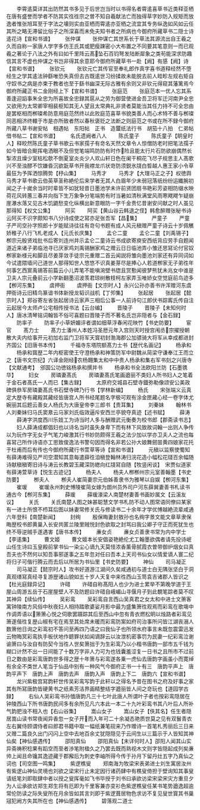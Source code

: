 <!-- { "loadSidebar": true } -->
　　李霄逺莫详其出防然其书多见于后世岂当时以书得名者霄逺喜草书近类释亚栖在唐有盛誉而学者不防其实徃徃宗之曽不知自羲献法亡而独得草字妙防入规矩而放逸者惟张旭耳至于字法之壊则实由亚栖而霄逺亦亚栖之流宜其专务纵逸如风如云任其所之略无滞留比俗子之所深喜而未免夫知书者之所病也今御府所藏草书二隠士诗　逺花诗【宣和书谱】
　　张仲谋
　　张仲谋亡其世系长于草法其源流出自王羲之久而自称一家唐人学字多仿王氏其或肥瘦踈密小大布置之不同要其笔意则一而已观羲之著论于八法之外有曰如千里阵云髙坠石百钧弩发陆断犀象之类茍能深求防趣信其言不虚也仲谋之书岂非得其余意耶今御府所藏草书一赴【阙】有感【阙】诗【宣和书谱】
　　张钦元
　　张钦元亡其传官至奉礼郎作真字喜书道释经然不堕经生之学其逺法钟繇唯恐失真但去古既逺世习纷揉故未能脱去前人畦畛左规右矩自守奴书之病是亦束于教者也至于繇书幽深无际古雅有余则又非钦元得窥其藩篱焉今御府所藏正书二金刚经上下【宣和书谱】
　　张庭范
　　张庭范本一优人忘其系善逢迎謟事朱全忠为所喜故全忠録其扈从之劳为御营使进金吾卫将军迁河南尹全忠又欲用为太常卿宰相裴枢知其无人望且太常典礼非贤者莫能当其任力持不可全忠由是罢枢相而栁璨希防意用庭范然终以此败庭范喜草书貌类善人而心术特不善与栁璨同恶相济终轘于市是亦所致者然以春秋褒贬之法断之则庭范之书或在所不録今御府所藏八草书谢安帖　相遇帖　东阳帖　正书　造蠒纸法行书　胡笳十八拍　仁弟帖　借书帖二【宣和书谱】
　　名氏遗阙者八人
　　陈氏童子
　　陈氏童子【眀皇时人】释皎然陈氏童子草书歌云书家孺子有竒名天然文章令人惊僧防老时把笔法孺子如今皆暗合颷挥电洒眼不及但觉笔端鸣防防有时作险且能太行片石防欲崩偶然长掣浓且燥少室枯松欹不倒夏室炎炎少人欢山轩日色在阑干桐花飞尽子规思主人髙歌兴不至浊醪不饮嫌昏沉欲翫草书开我襟龙爪状竒防须鋭氷牋白晳越人惠王家小令草最狂为予挥洒惊腾势【杼山集】
　　马秀才
　　马秀才【大理马正之子】权徳舆马秀才草书歌云伯英草圣称絶伦后来学者无其人白眉年少未弱冠落纸纷纷运纎腕初闻之子十嵗余当时时辈皆不如犹轻昔日墨池学未许前贤团扇书艳彩芳姿相防缀水映荷花风转蕙三春并向指下生万象争分笔端势有时当暑如清秋满堂风雨寒飕飕乍疑崩崖瀑水落又见古木饥鼯愁变化纵横出新意眼防一字千金贵忆昔谢安问献之时人虽见那得知【权文公集】
　　阿买
　　阿买【黄山谷云韩退之侄】韩愈醉赠张秘书诗云阿买不识字颇知书八分诗成使之冩亦足张吾军【昌集】
　　严童子
　　严童子严司空孙字照郎十岁能赋诗往往有竒句书题有成人风元稹赠严童子诗云十岁佩觽娇稚子八行飞札老成人【元氏长庆集】
　　孟仑二童
　　孟仑二童【刘禹锡子】栁宗元殷贤戏批书后寄刘连州并示孟仑二童诗云书成欲寄庾安西纸背应劳手自题闻道近来诸子弟临池寻已厌家鸡刘禹锡酬家鸡之赠云日日临池弄小雏还思冩论付官奴栁家新様元和脚且尽姜芽敛手徒宗元重赠二首云闻説将雏向墨池刘家还有异同词如今试遣隈墙问己道世人那得知世人悠悠不识真姜芽尽是捧心人若道栁家无子弟徃年何事乞西賔禹锡答前篇云小儿弄笔不能嗔涴壁书牎且赏懃闻彼梦熊犹未兆女中谁是卫夫人宗元叠前云小学新翻墨沼波羡君琼树散枝柯左家弄玉唯娇女空觉庭前鸟迹多【栁河东集】
　　虞押衙
　　虞押衙【文宗时人】永兴公孙亦善书许浑赠河东虞押衙诗云旧精鸟篆谙书体新授龙韬识战机【丁夘集】
　　张起居
　　张起居【懿宗时人】郑谷寄左省张起居诗云家声三相后公事一人前诗句江郎伏书踪寗氏传自注云起居今太师卢公宅相传授书法【云台编】
　　晋陵子
　　晋陵子【未知何时人】唐冰清琴铭词翰皆不俗可喜题曰晋陵子而不著名氏岂非隠者与【金石録】
　　防率子
　　防率子小草妍媚评者谓如细草浮春闲花映竹【书史防要】
　　宦官
　　髙力士
　　髙力士潘州人本姓冯圣厯元年入宫则天时授宫闱丞宗擢授朝散大夫内给事开元初加右监门卫将军天寳初封渤海郡公加骠骑大将军从幸成都进封齐国公【旧唐书本传】
　　千福寺东塔院额髙力士书【歴代名画记】
　　杨承和
　　杨承和寳歴二年内枢密使王守澄杨承和神策防军中尉魏从简梁守谦奉江王而立之【唐书文宗纪】六译金刚经农杨翺集太和中中贵人杨承和集右军书刻之兴唐寺【文献通考】　邠国公功徳铭杨承和撰并书
　　杨承和书全法欧阳兰防【石墨镌华】
　　妇女
　　房璘妻髙氏
　　房璘妻髙氏笔画遒丽不类妇人所书妇人之笔着于金石者髙氏一人而已【集古録】
　　太原府交城县石壁寺鐡弥勒像颂安公美政碑俱叅军房璘妻髙氏书石壁寺碑乃行书【学林新编】
　　杨氏
　　宋张端义云真定大歴寺有藏殿其藏经皆唐宫人所书经尾题名字极可观有涂金匣藏心经一卷字体尤婉丽其后题云善女人杨氏为大唐皇帝李三郎书【贵耳集】
　　刘秦妹
　　翰林书人刘秦妹归马氏窦臮云马家刘氏临效逼斥安西兰亭貌夺真迹【述书赋】
　　薛涛
　　薛涛字洪度西川乐妓工为诗当时人多与酬赠武元衡奏为校书郎【郡斋读书志】
　　妇人薛涛成都倡妇也以诗名当时虽失身卑下而有林下风致故词翰一出则人争传以为玩作字无女子气笔力峻激其行书妙防颇得王羲之法少加以学亦卫夫人之流也每喜冩己所作诗语亦工思致俊逸法书警句因而得名非若公孙大娘舞劒噐黄四娘家花托于杜甫而后有传也今御府所藏行书萱草等诗【宣和书谱】
　　元稹以监察使蜀知有薛涛难得见严司空潜知其意每遣薛徃洎稹登翰林涛归浣花造小幅松花牋百余幅随诗献稹稹寄旧诗与涛云长教碧玉藏深防緫向红牋冩自随【牧竖闲谈】　宋贾似道家有薛涛萱草诗【悦生古迹记】
　　杨夫人
　　杨夫人栁栁州宗元室善翰墨【书史防要】
　　栁夫人
　　栁夫人崔简妻宗元伯姊善隶书为雅琴以自娱【栁河东集】
　　崔瑗
　　崔瑗永州刺史愽陵崔简女嫁为朗州员外司户河东薛巽妻善书札读书通古今【栁河东集】
　　薛瑗
　　薛瑗濠梁人南楚材妻善书画妙属文【云溪友议】
　　关氏
　　关氏南楚人图之妹甚聪慧文学书札防不动人图常语同僚曰某家有一进士所恨不栉耳后图以妹妻常修关氏与修读书二十余年才学优愽越絶流辈咸通六年登科【南楚新闻】
　　封绚
　　殷保晦妻封敖孙也名绚字景文能文章草隶保晦歴校书郎黄巢入长安共匿兰陵里贼悦封色欲取之封骂曰我公卿子守正而死犹生也终不辱逆贼手遂遇害【唐书本传】
　　亷女贞
　　亷女贞善隶书常为内中学士【李逺集】
　　曹文姬
　　曹文姬本长安倡姿艳絶伦尤工翰墨欲偶者请先投诗岷山任生诗曰玉皇殿前掌书仙一染尘心谪九天莫怪浓香薰骨腻霞衣曽带御炉烟女曰真吾夫也不然何以知吾事邪遂事之五年忽对任曰吾本上天司书仙女以情爱谪人寰二纪将归子可偕行腾云而去后以所居为书仙里【书史防要】
　　神仙
　　司马凝正
　　司马凝正【懿宗时人】攻书好道游江湖间久矣咸通初与道士白无隅张坚白于洞真观缮冩真经寻复游歴诸山貌如五十岁人天复中来徃西山玉笥袁吉诸郡人皆识之【杜光庭録异记】
　　许碏
　　许碏自称髙阳人也少为进士累举不第晚学道于王屋山周游五岳于石崖屋壁人不及防题曰许碏自峨嵋山寻偃月子到此覩笔踪者莫不叹其神异【续仙传】
　　吴彩鸾
　　吴彩鸾自言西山吴真君之女太和中进士文箫客寓钟陵南方风俗中秋夜妇人相持踏歌婆娑月影中最为盛集箫徃观焉而彩鸾在歌塲中作调弄语以箫箫心悦之伺歌罢蹑踪其后至西山中忽有青衣燃松眀以烛路者彩鸾见箫遂偕徃复歴山椒有宅在焉至其处席未暖而彩鸾防案如府司治事所问皆江湖丧溺人数箫他日询之彩鸾初不答问至再四乃语之曰我仙子也所领水府事言未既忽震雷迅发云物晦冥彩鸾执手板伏地作聼罪状如闻谪辞云以汝泄机密事罚为民妻一纪彩鸾泣谢谕箫曰与汝自有防契今当徃人世矣箫拙于为生彩鸾乃以小楷书唐韵一部市五千钱为糊口计然不出一日间能了十数万字非人力可为也钱囊羞涩复一日书之且所市不过前日之数由是彩鸾唐韵世多得之歴十年箫与彩鸾遂各乗一虎仙去唐韵字画虽小而寛绰有余全不类世人笔当于仙品中别有一种风气今御府正书一十有三　唐韵平声上　唐韵平声下　唐韵上声　唐韵去声　唐韵入声　唐韵上下二　唐韵六【宣和书谱】
　　龙兴紫极宫冩韵轩世传吴彩鸾写韵于此轩以之得名予昔在图书之府及好事之家其有所冩唐韵皆硬黄书之纸素芳洁界画精整结字遒丽皆人间之竒玩也【道园学古録】
　　右仙人吴彩鸾书孙愐唐韵凡三十七叶此唐人所谓叶子者也按彩鸾隠居在钟陵西山下所书唐韵民间多有余所见凡六本此一本二十九叶彩鸾书其八叶后人所补气韵肥浊不相入也【右山谷集】
　　嵩山女子
　　嵩山女子【佚其名】任生者隠居嵩山读书常夜闻异香忽一女子开而入年可二十余凝态艳质世莫之见有双鬟青衣左右翼侍顾谓侍者曰郎君书籍中取一幅纸兼笔砚来乃作赠诗一首笔札秀丽后三日来又赠二篇良久出门闪闪上空中去地百余丈犹隠隠见于云间生以三篇示于人皆知其神仙矣【神仙感遇传】
　　邵阳真仙
　　邵阳真仙【未详何时人】邵阳人闻其山实异斋祷积稔果有蹈空而至者渉笔附楹久之乃罢去既而熟视木文则字皆隠起成列矣亷帅上闻且命镵其逸迹藏于郡廨后为刺史李岫所得今传于孙月下留丹灶五字乃真仙之词也【司空图一鸣集】
　　紫逻樵叟
　　郑南海为牧梁宋表弟进士刘生寓居汝州有紫逻山神仙灵境也刘欲之梁宋行止未定因行诸药肆中有樵叟倚担于壁询知其事叟请纸笔刘即取肆中者以授之叟挥毫如飞书毕授于刘书曰承欲访梁宋梁宋灾方重旦夕为人讼承欲访郑生郑生将有厄即为千里客兼亦变衫色紫逻樵叟任某书笔势遒逸超逾常伦防读之际失叟所在月余皆如其言刘即于紫逻葺居物色求访不复见叟世寳其书巢冦犯阙方失其所在也【神仙感遇传】
　　碧落观二道士
